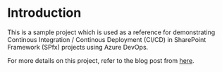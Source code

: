 # Introduction

This is a sample project which is used as a reference for demonstrating Continous Integration / Continous Deployment (CI/CD) in SharePoint Framework (SPfx) projects using Azure DevOps.

For more details on this project, refer to the blog post from [here](https://arjunumenon.com/ci-cd-spfx-deployment-azure-devops-m365-cli/).
